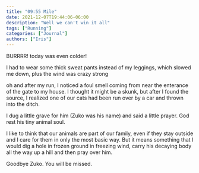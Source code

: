 ```yaml
---
title: "09:55 Mile"
date: 2021-12-07T19:44:06-06:00
description: "Well we can't win it all"
tags: ["Running"]
categories: ["Journal"]
authors: ["Iris"]
---
```


BURRRR! today was even colder!

I had to wear some thick sweat pants instead of my leggings, which slowed me down, plus the wind was crazy strong

oh and after my run, I noticed a foul smell coming from near the enterance of the gate to my house. I thought it might be a skunk, but after I found the source, I realized one of our cats had been run over by a car and thrown into the ditch.

I dug a little grave for him (Zuko was his name) and said a little prayer. God rest his tiny animal soul.

I like to think that our animals are part of our family, even if they stay outside and I care for them in only the most basic way. But it means something that I would dig a hole in frozen ground in freezing wind, carry his decaying body all the way up a hill and then pray over him.

Goodbye Zuko. You will be missed.
